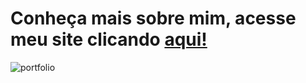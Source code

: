 # Conheça mais sobre mim, acesse meu site clicando <a href="https://devdanielmaica.vercel.app/" target="_blank">aqui!</a>
![portfolio](![image](https://github.com/user-attachments/assets/d39d272d-aea9-4d4e-b1dc-f36a88e4a81b)
)
